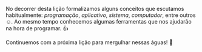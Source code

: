 No decorrer desta lição formalizamos alguns conceitos que escutamos habitualmente: _programação_, _aplicativo_, _sistema_, _computador_, entre outros :relaxed:. Ao mesmo tempo conhecemos algumas ferramentas que nos ajudarão na hora de programar. :thumbsup:

Continuemos com a próxima lição para mergulhar nessas águas! 🤿
